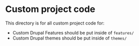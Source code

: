 # Custom project code

This directory is for all custom project code for:

* Custom Drupal Features should be put inside of `features/`
* Custom Drupal themes should be put inside of `themes/`
